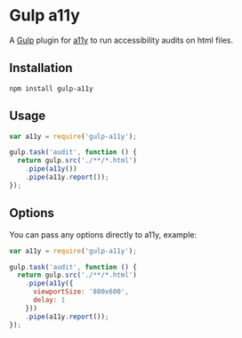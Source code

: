 # Gulp a11y

A [Gulp](https://github.com/gulpjs/gulp) plugin for [a11y](https://github.com/addyosmani/a11y) to run accessibility audits on html files.

## Installation

```shell
npm install gulp-a11y
```

## Usage

```javascript
var a11y = require('gulp-a11y');

gulp.task('audit', function () {
  return gulp.src('./**/*.html')
    .pipe(a11y())
    .pipe(a11y.report());
});
```

## Options

You can pass any options directly to a11y, example:

```javascript
var a11y = require('gulp-a11y');

gulp.task('audit', function () {
  return gulp.src('./**/*.html')
    .pipe(a11y({
      viewportSize: '800x600',
      delay: 1
    }))
    .pipe(a11y.report());
});
```
